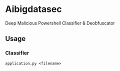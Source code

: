# Aibigdatasec
Deep Malicious Powershell Classifier &amp; Deobfuscator

## Usage

### Classifier

```
application.py <filename>
```
